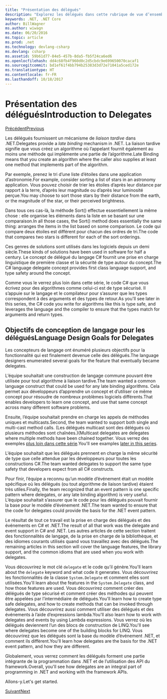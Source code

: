 ```yaml
---
title: "Présentation des délégués"
description: "Explorez les délégués dans cette rubrique de vue d’ensemble qui présente les concepts de base et décrit les objectifs de conception de langage pour les délégués."
keywords: .NET, .NET Core
author: BillWagner
ms.author: wiwagn
ms.date: 06/20/2016
ms.topic: article
ms.prod: .net
ms.technology: devlang-csharp
ms.devlang: csharp
ms.assetid: 59b61d77-84e5-457b-8da5-fb5f24ca6ed6
ms.openlocfilehash: dd4c68fb4f960d0c2d5cbdc9e699650070cacaf1
ms.sourcegitcommit: bd1ef61f4bb794b25383d3d72e71041a5ced172e
ms.translationtype: HT
ms.contentlocale: fr-FR
ms.lasthandoff: 10/18/2017
---
```

# <a name="introduction-to-delegates"></a><span data-ttu-id="ba471-104">Présentation des délégués</span><span class="sxs-lookup"><span data-stu-id="ba471-104">Introduction to Delegates</span></span>

[<span data-ttu-id="ba471-105">Précédent</span><span class="sxs-lookup"><span data-stu-id="ba471-105">Previous</span></span>](delegates-events.md)

<span data-ttu-id="ba471-106">Les délégués fournissent un mécanisme de *liaison tardive* dans .NET.</span><span class="sxs-lookup"><span data-stu-id="ba471-106">Delegates provide a *late binding* mechanism in .NET.</span></span> <span data-ttu-id="ba471-107">La liaison tardive signifie que vous créez un algorithme où l’appelant fournit également au moins une méthode qui implémente une partie de l’algorithme.</span><span class="sxs-lookup"><span data-stu-id="ba471-107">Late Binding means that you create an algorithm where the caller also supplies at least one method that implements part of the algorithm.</span></span>

<span data-ttu-id="ba471-108">Par exemple, prenez le tri d’une liste d’étoiles dans une application d’astronomie.</span><span class="sxs-lookup"><span data-stu-id="ba471-108">For example, consider sorting a list of stars in an astronomy application.</span></span>
<span data-ttu-id="ba471-109">Vous pouvez choisir de trier les étoiles d’après leur distance par rapport à la terre, d’après leur magnitude ou d’après leur luminosité perçue.</span><span class="sxs-lookup"><span data-stu-id="ba471-109">You may choose to sort those stars by their distance from the earth, or the magnitude of the star, or their perceived brightness.</span></span>

<span data-ttu-id="ba471-110">Dans tous ces cas-là, la méthode Sort() effectue essentiellement la même chose : elle organise les éléments dans la liste en se basant sur une comparaison.</span><span class="sxs-lookup"><span data-stu-id="ba471-110">In all those cases, the Sort() method does essentially the same thing: arranges the items in the list based on some comparison.</span></span> <span data-ttu-id="ba471-111">Le code qui compare deux étoiles est différent pour chacun des ordres de tri.</span><span class="sxs-lookup"><span data-stu-id="ba471-111">The code that compares two stars is different for each of the sort orderings.</span></span>

<span data-ttu-id="ba471-112">Ces genres de solutions sont utilisés dans les logiciels depuis un demi siècle.</span><span class="sxs-lookup"><span data-stu-id="ba471-112">These kinds of solutions have been used in software for half a century.</span></span>
<span data-ttu-id="ba471-113">Le concept de délégué du langage C# fournit une prise en charge linguistique de première classe et la sécurité de type autour du concept.</span><span class="sxs-lookup"><span data-stu-id="ba471-113">The C# language delegate concept provides first class language support, and type safety around the concept.</span></span>

<span data-ttu-id="ba471-114">Comme vous le verrez plus loin dans cette série, le code C# que vous écrivez pour des algorithmes comme celui-ci est de type sécurisé. Il s’appuie sur le langage et le compilateur pour s’assurer que les types correspondent à des arguments et des types de retour.</span><span class="sxs-lookup"><span data-stu-id="ba471-114">As you'll see later in this series, the C# code you write for algorithms like this is type safe, and leverages the language and the compiler to ensure that the types match for arguments and return types.</span></span>

## <a name="language-design-goals-for-delegates"></a><span data-ttu-id="ba471-115">Objectifs de conception de langage pour les délégués</span><span class="sxs-lookup"><span data-stu-id="ba471-115">Language Design Goals for Delegates</span></span>

<span data-ttu-id="ba471-116">Les concepteurs de langage ont énuméré plusieurs objectifs pour la fonctionnalité qui est finalement devenue celle des délégués.</span><span class="sxs-lookup"><span data-stu-id="ba471-116">The language designers enumerated several goals for the feature that eventually became delegates.</span></span>

<span data-ttu-id="ba471-117">L’équipe souhaitait une construction de langage commune pouvant être utilisée pour tout algorithme à liaison tardive.</span><span class="sxs-lookup"><span data-stu-id="ba471-117">The team wanted a common language construct that could be used for any late binding algorithms.</span></span> <span data-ttu-id="ba471-118">Cela permet aux développeurs d’apprendre un concept et d’utiliser ce même concept pour résoudre de nombreux problèmes logiciels différents.</span><span class="sxs-lookup"><span data-stu-id="ba471-118">That enables developers to learn one concept, and use that same concept across many different software problems.</span></span>

<span data-ttu-id="ba471-119">Ensuite, l’équipe souhaitait prendre en charge les appels de méthodes uniques et multicasts.</span><span class="sxs-lookup"><span data-stu-id="ba471-119">Second, the team wanted to support both single and multi-cast method calls.</span></span> <span data-ttu-id="ba471-120">(Les délégués multicast sont des délégués où plusieurs méthodes sont chaînées.)</span><span class="sxs-lookup"><span data-stu-id="ba471-120">(Multicast delegates are delegates where multiple methods have been chained together.</span></span> <span data-ttu-id="ba471-121">Vous verrez des exemples [plus loin dans cette série](delegate-class.md).</span><span class="sxs-lookup"><span data-stu-id="ba471-121">You'll see examples [later in this series](delegate-class.md).</span></span> 

<span data-ttu-id="ba471-122">L’équipe souhaitait que les délégués prennent en charge la même sécurité de type que celle attendue par les développeurs pour toutes les constructions C#.</span><span class="sxs-lookup"><span data-stu-id="ba471-122">The team wanted delegates to support the same type safety that developers expect from all C# constructs.</span></span> 

<span data-ttu-id="ba471-123">Pour finir, l’équipe a reconnu qu’un modèle d’événement était un modèle spécifique où les délégués (ou tout algorithme de liaison tardive) étaient très utiles.</span><span class="sxs-lookup"><span data-stu-id="ba471-123">Finally, the team recognized that an event pattern is one specific pattern where delegates, or any late binding algorithm) is very useful.</span></span> <span data-ttu-id="ba471-124">L’équipe souhaitait s’assurer que le code pour les délégués pouvait fournir la base pour le modèle d’événement .NET.</span><span class="sxs-lookup"><span data-stu-id="ba471-124">The team wanted to ensure that the code for delegates could provide the basis for the .NET event pattern.</span></span>

<span data-ttu-id="ba471-125">Le résultat de tout ce travail est la prise en charge des délégués et des événements en C# et .NET.</span><span class="sxs-lookup"><span data-stu-id="ba471-125">The result of all that work was the delegate and event support in C# and .NET.</span></span> <span data-ttu-id="ba471-126">Les autres articles de cette section traitent des fonctionnalités de langage, de la prise en charge de la bibliothèque, et des idiomes courants utilisés quand vous travaillez avec des délégués.</span><span class="sxs-lookup"><span data-stu-id="ba471-126">The remaining articles in this section will cover the language features, the library support, and the common idioms that are used when you work with delegates.</span></span>

<span data-ttu-id="ba471-127">Vous découvrirez le mot clé `delegate` et le code qu’il génère.</span><span class="sxs-lookup"><span data-stu-id="ba471-127">You'll learn about the `delegate` keyword and what code it generates.</span></span> <span data-ttu-id="ba471-128">Vous découvrirez les fonctionnalités de la classe `System.Delegate` et comment elles sont utilisées.</span><span class="sxs-lookup"><span data-stu-id="ba471-128">You'll learn about the features in the `System.Delegate` class, and how those features are used.</span></span> <span data-ttu-id="ba471-129">Vous découvrirez comment créer des délégués de type sécurisé et comment créer des méthodes qui peuvent être appelées par l’intermédiaire de délégués.</span><span class="sxs-lookup"><span data-stu-id="ba471-129">You'll learn how to create type safe delegates, and how to create methods that can be invoked through delegates.</span></span> <span data-ttu-id="ba471-130">Vous découvrirez aussi comment utiliser des délégués et des événements à l’aide d’expressions lambda.</span><span class="sxs-lookup"><span data-stu-id="ba471-130">You'll also learn how to work with delegates and events by using Lambda expressions.</span></span> <span data-ttu-id="ba471-131">Vous verrez où les délégués deviennent l’un des blocs de construction de LINQ.</span><span class="sxs-lookup"><span data-stu-id="ba471-131">You'll see where delegates become one of the building blocks for LINQ.</span></span> <span data-ttu-id="ba471-132">Vous découvrirez que les délégués sont la base du modèle d’événement .NET, et comment ils diffèrent.</span><span class="sxs-lookup"><span data-stu-id="ba471-132">You'll learn how delegates are the basis for the .NET event pattern, and how they are different.</span></span>

<span data-ttu-id="ba471-133">Globalement, vous verrez comment les délégués forment une partie intégrante de la programmation dans .NET et de l’utilisation des API du framework.</span><span class="sxs-lookup"><span data-stu-id="ba471-133">Overall, you'll see how delegates are an integral part of programming in .NET and working with the framework APIs.</span></span>

<span data-ttu-id="ba471-134">Allons-y.</span><span class="sxs-lookup"><span data-stu-id="ba471-134">Let's get started.</span></span>

[<span data-ttu-id="ba471-135">Suivant</span><span class="sxs-lookup"><span data-stu-id="ba471-135">Next</span></span>](delegate-class.md)
